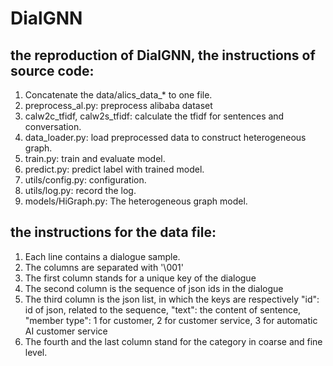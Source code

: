 # DialGNN

## the reproduction of DialGNN, the instructions of source code:
1. Concatenate the data/alics_data_* to one file.
2. preprocess_al.py: preprocess alibaba dataset
3. calw2c_tfidf, calw2s_tfidf: calculate the tfidf for sentences and conversation.
4. data_loader.py: load preprocessed data to construct heterogeneous graph.
5. train.py: train and evaluate model.
6. predict.py: predict label with trained model.
7. utils/config.py: configuration.
8. utils/log.py: record the log.
9. models/HiGraph.py: The heterogeneous graph model.

## the instructions for the data file:
1. Each line contains a dialogue sample.
2. The columns are separated with '\001'
3. The first column stands for a unique key of the dialogue
4. The second column is the sequence of json ids in the dialogue
5. The third column is the json list, in which the keys are respectively "id": id of json, related to the sequence, "text": the content of sentence, "member type": 1 for customer, 2 for customer service, 3 for automatic AI customer service
6. The fourth and the last column stand for the category in coarse and fine level.
